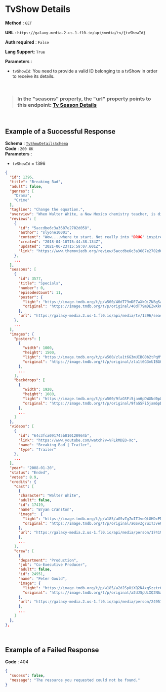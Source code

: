 # TvShow Details

**Method** : `GET`

**URL** : `https://galaxy-media.2.us-1.fl0.io/api/media/tv/{tvShowId}`

**Auth required** : `False`

**Lang Support**: `True` 

**Parameters** : 
* `tvShowId`: You need to provide a valid ID belonging to a tvShow in order to receive its details.

<br />

> ### In the "seasons" property, the "url" property points to this endpoint: [Tv Season Details](./season/README.md)
<br />

## Example of a Successful Response

**Schema** : [`TvShowDetailsSchema`](./schema.md) <br />
**Code** : `200 OK` <br />
**Parameters** : 
* `tvShowId` = 1396 

```json
{
  "id": 1396,
  "title": "Breaking Bad",
  "adult": false,
  "genres": [
    "Drama",
    "Crime"
  ],
  "tagline": "Change the equation.",
  "overview": "When Walter White, a New Mexico chemistry teacher, is diagnosed with Stage III cancer and given a prognosis of only two years left to live. He becomes filled with a sense of fearlessness and an unrelenting desire to secure his family's financial future at any cost as he enters the dangerous world of drugs and crime.",
  "reviews": [
    {
      "id": "5accdbe6c3a3687e2702d058",
      "author": "slyone10001",
      "content": "Wow....where to start. Not really into "DRUG" inspired shows. But this one had me from the start. The only bad about this show was the split seasons when it was a first run show. But now you can go right through to the next episode with out having to wait.....MUST WATCH ! !",
      "created": "2018-04-10T15:44:38.134Z",
      "updated": "2021-06-23T15:58:07.601Z",
      "link": "https://www.themoviedb.org/review/5accdbe6c3a3687e2702d058"
    },
    ...
  ],
  "seasons": [
    {
      "id": 3577,
      "title": "Specials",
      "number": 0,
      "episodesCount": 11,
      "poster": {
        "light": "https://image.tmdb.org/t/p/w500/40dT79mDEZwXkQiZNBgSaydQFDP.jpg",
        "original": "https://image.tmdb.org/t/p/original/40dT79mDEZwXkQiZNBgSaydQFDP.jpg"
      },
      "url": "https://galaxy-media.2.us-1.fl0.io/api/media/tv/1396/season/0?lang=en-US"
    },
    ...
  ],
  "images": {
    "posters": [
      {
        "width": 1000,
        "height": 1500,
        "light": "https://image.tmdb.org/t/p/w500/zla1t6G3mUIBG0b2tPqMY0MvM6T.jpg",
        "original": "https://image.tmdb.org/t/p/original/zla1t6G3mUIBG0b2tPqMY0MvM6T.jpg"
      },
      ...
    ],
    "backdrops": [
      {
        "width": 1920,
        "height": 1080,
        "light": "https://image.tmdb.org/t/p/w500/9faGSFi5jam6pDWGNd0p8JcJgXQ.jpg",
        "original": "https://image.tmdb.org/t/p/original/9faGSFi5jam6pDWGNd0p8JcJgXQ.jpg"
      },
      ...
    ]
  },
  "videos": [
    {
      "id": "64c3fca091745b010120964b",
      "link": "https://www.youtube.com/watch?v=VFLkMDEO-Xc",
      "name": "Breaking Bad | Trailer",
      "type": "Trailer"
    },
    ...
  ],
  "year": "2008-01-20",
  "status": "Ended",
  "votes": 8.9,
  "credits": {
    "cast": [
      {
      "character": "Walter White",
      "adult": false,
      "id": 17419,
      "name": "Bryan Cranston",
      "image":  {
        "light": "https://image.tmdb.org/t/p/w185/aGSvZg7uITJveQtGHDcPNI6map1.jpg",
        "original": "https://image.tmdb.org/t/p/original/aGSvZg7uITJveQtGHDcPNI6map1.jpg"
      },
      "url": "https://galaxy-media.2.us-1.fl0.io/api/media/person/17419?lang=en-US"
      },
      ...
    ],
    "crew": [
      {
      "department": "Production",
      "job": "Co-Executive Producer",
      "adult": false,
      "id": 24951,
      "name": "Peter Gould",
      "image": {
        "light": "https://image.tmdb.org/t/p/w185/a2dJSpUiXQ2NAxqSzztr6WsnhOJ.jpg",
        "original": "https://image.tmdb.org/t/p/original/a2dJSpUiXQ2NAxqSzztr6WsnhOJ.jpg"
      },
      "url": "https://galaxy-media.2.us-1.fl0.io/api/media/person/24951?lang=en-US"
      },
      ...
    ]
  },
},
```

<br />

## Example of a Failed Response 

**Code** : 404

```json
{
  "sucess": false,
  "message": "The resource you requested could not be found."
}
```